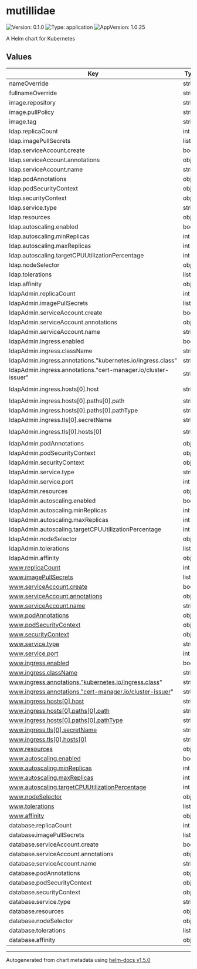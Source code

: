 # mutillidae

![Version: 0.1.0](https://img.shields.io/badge/Version-0.1.0-informational?style=flat-square) ![Type: application](https://img.shields.io/badge/Type-application-informational?style=flat-square) ![AppVersion: 1.0.25](https://img.shields.io/badge/AppVersion-1.0.25-informational?style=flat-square)

A Helm chart for Kubernetes

## Values

| Key | Type | Default | Description |
|-----|------|---------|-------------|
| nameOverride | string | `""` |  |
| fullnameOverride | string | `""` |  |
| image.repository | string | `"webpwnized/mutillidae"` |  |
| image.pullPolicy | string | `"Always"` |  |
| image.tag | string | `""` |  |
| ldap.replicaCount | int | `1` |  |
| ldap.imagePullSecrets | list | `[]` |  |
| ldap.serviceAccount.create | bool | `true` |  |
| ldap.serviceAccount.annotations | object | `{}` |  |
| ldap.serviceAccount.name | string | `""` |  |
| ldap.podAnnotations | object | `{}` |  |
| ldap.podSecurityContext | object | `{}` |  |
| ldap.securityContext | object | `{}` |  |
| ldap.service.type | string | `"ClusterIP"` |  |
| ldap.resources | object | `{}` |  |
| ldap.autoscaling.enabled | bool | `false` |  |
| ldap.autoscaling.minReplicas | int | `1` |  |
| ldap.autoscaling.maxReplicas | int | `100` |  |
| ldap.autoscaling.targetCPUUtilizationPercentage | int | `80` |  |
| ldap.nodeSelector | object | `{}` |  |
| ldap.tolerations | list | `[]` |  |
| ldap.affinity | object | `{}` |  |
| ldapAdmin.replicaCount | int | `1` |  |
| ldapAdmin.imagePullSecrets | list | `[]` |  |
| ldapAdmin.serviceAccount.create | bool | `true` |  |
| ldapAdmin.serviceAccount.annotations | object | `{}` |  |
| ldapAdmin.serviceAccount.name | string | `""` |  |
| ldapAdmin.ingress.enabled | bool | `false` |  |
| ldapAdmin.ingress.className | string | `""` |  |
| ldapAdmin.ingress.annotations."kubernetes.io/ingress.class" | string | `"nginx-ingress"` |  |
| ldapAdmin.ingress.annotations."cert-manager.io/cluster-issuer" | string | `"letsencrypt-prod"` |  |
| ldapAdmin.ingress.hosts[0].host | string | `"mutillidae-ldap.kepler.hillghost.com"` |  |
| ldapAdmin.ingress.hosts[0].paths[0].path | string | `"/"` |  |
| ldapAdmin.ingress.hosts[0].paths[0].pathType | string | `"ImplementationSpecific"` |  |
| ldapAdmin.ingress.tls[0].secretName | string | `"mutillidae-tls"` |  |
| ldapAdmin.ingress.tls[0].hosts[0] | string | `"mutillidae-ldap.kepler.hillghost.com"` |  |
| ldapAdmin.podAnnotations | object | `{}` |  |
| ldapAdmin.podSecurityContext | object | `{}` |  |
| ldapAdmin.securityContext | object | `{}` |  |
| ldapAdmin.service.type | string | `"ClusterIP"` |  |
| ldapAdmin.service.port | int | `80` |  |
| ldapAdmin.resources | object | `{}` |  |
| ldapAdmin.autoscaling.enabled | bool | `false` |  |
| ldapAdmin.autoscaling.minReplicas | int | `1` |  |
| ldapAdmin.autoscaling.maxReplicas | int | `100` |  |
| ldapAdmin.autoscaling.targetCPUUtilizationPercentage | int | `80` |  |
| ldapAdmin.nodeSelector | object | `{}` |  |
| ldapAdmin.tolerations | list | `[]` |  |
| ldapAdmin.affinity | object | `{}` |  |
| www.replicaCount | int | `1` |  |
| www.imagePullSecrets | list | `[]` |  |
| www.serviceAccount.create | bool | `true` |  |
| www.serviceAccount.annotations | object | `{}` |  |
| www.serviceAccount.name | string | `""` |  |
| www.podAnnotations | object | `{}` |  |
| www.podSecurityContext | object | `{}` |  |
| www.securityContext | object | `{}` |  |
| www.service.type | string | `"ClusterIP"` |  |
| www.service.port | int | `80` |  |
| www.ingress.enabled | bool | `false` |  |
| www.ingress.className | string | `""` |  |
| www.ingress.annotations."kubernetes.io/ingress.class" | string | `"nginx-ingress"` |  |
| www.ingress.annotations."cert-manager.io/cluster-issuer" | string | `"letsencrypt-prod"` |  |
| www.ingress.hosts[0].host | string | `"mutillidae.kepler.hillghost.com"` |  |
| www.ingress.hosts[0].paths[0].path | string | `"/"` |  |
| www.ingress.hosts[0].paths[0].pathType | string | `"ImplementationSpecific"` |  |
| www.ingress.tls[0].secretName | string | `"mutillidae-tls"` |  |
| www.ingress.tls[0].hosts[0] | string | `"mutillidae.kepler.hillghost.com"` |  |
| www.resources | object | `{}` |  |
| www.autoscaling.enabled | bool | `false` |  |
| www.autoscaling.minReplicas | int | `1` |  |
| www.autoscaling.maxReplicas | int | `100` |  |
| www.autoscaling.targetCPUUtilizationPercentage | int | `80` |  |
| www.nodeSelector | object | `{}` |  |
| www.tolerations | list | `[]` |  |
| www.affinity | object | `{}` |  |
| database.replicaCount | int | `1` |  |
| database.imagePullSecrets | list | `[]` |  |
| database.serviceAccount.create | bool | `true` |  |
| database.serviceAccount.annotations | object | `{}` |  |
| database.serviceAccount.name | string | `""` |  |
| database.podAnnotations | object | `{}` |  |
| database.podSecurityContext | object | `{}` |  |
| database.securityContext | object | `{}` |  |
| database.service.type | string | `"ClusterIP"` |  |
| database.resources | object | `{}` |  |
| database.nodeSelector | object | `{}` |  |
| database.tolerations | list | `[]` |  |
| database.affinity | object | `{}` |  |

----------------------------------------------
Autogenerated from chart metadata using [helm-docs v1.5.0](https://github.com/norwoodj/helm-docs/releases/v1.5.0)
